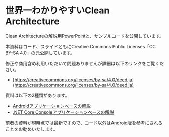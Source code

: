 # 世界一わかりやすいClean Architecture

Clean Architectureの解説用PowerPointと、サンプルコードを公開しています。

本資料はコード、スライドともにCreative Commons Public Licenses「CC BY-SA 4.0」の元公開しています。

修正や商用含め利用いただいて問題ありませんが詳細は以下のリンクをご覧ください。

- [https://creativecommons.org/licenses/by-sa/4.0/deed.ja](https://creativecommons.org/licenses/by-sa/4.0/deed.ja)

資料は以下の2種類があります。

- [Androidアプリケーションベースの解説](Android/README.md)
- [.NET Core Consoleアプリケーションベースの解説](DotNetConsole/README.md)

前者の資料が現時点では最新ですので、コード以外はAndroid版を参考にされることをお勧めいたします。
